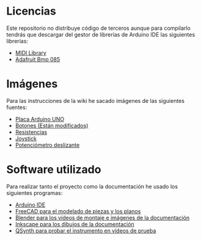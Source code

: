 # Licencias

Este repositorio no distribuye código de terceros aunque para compilarlo tendrás que descargar del gestor de librerías de Arduino IDE las siguientes librerías:

* [MIDI Library](https://www.arduino.cc/reference/en/libraries/midi-library/)
* [Adafruit Bmp 085](https://www.arduino.cc/reference/en/libraries/adafruit-bmp085-library/)

# Imágenes

Para las instrucciones de la wiki he sacado imágenes de las siguientes fuentes:
* [Placa Arduino UNO](https://commons.wikimedia.org/wiki/File:ArduinoUno.svg)
* [Botones (Están modificados)](https://elements.wokwi.com/?path=/story/pushbutton--red)
* [Resistencias](https://elements.wokwi.com/?path=/story/resistor--1%CF%89)
* [Joystick](https://elements.wokwi.com/?path=/story/analog-joystick--joystick)
* [Potenciómetro deslizante](https://elements.wokwi.com/?path=/story/slide-potentiometer--default)

# Software utilizado

Para realizar tanto el proyecto como la documentación he usado los siguientes programas:

* [Arduino IDE](https://www.arduino.cc/en/software) 
* [FreeCAD para el modelado de piezas y los planos](https://www.freecad.org/downloads.php)
* [Blender para los vídeos de montaje e imágenes de la documentación](https://www.blender.org/)
* [Inkscape para los dibujos de la documentación](https://inkscape.org/es/)
* [QSynth para probar el instrumento en vídeos de prueba](https://qsynth.sourceforge.io/)